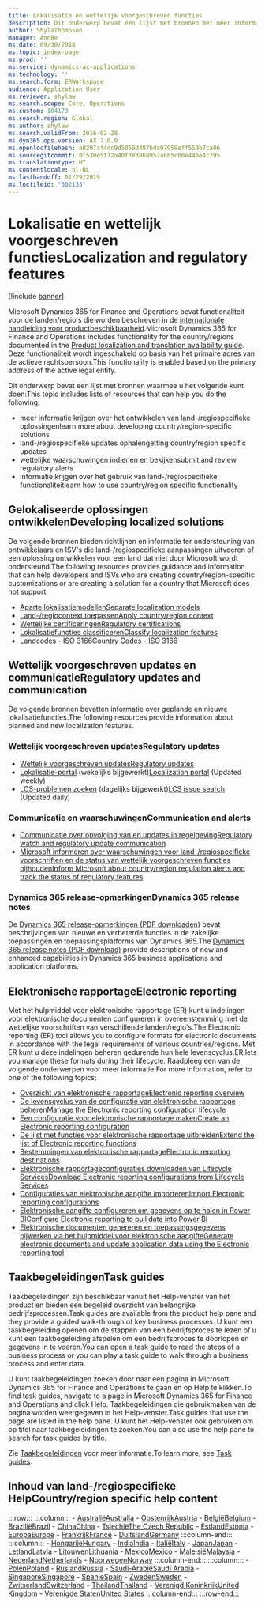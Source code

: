 ```yaml
---
title: Lokalisatie en wettelijk voorgeschreven functies
description: Dit onderwerp bevat een lijst met bronnen met meer informatie over land- en regiospecifieke functies.
author: ShylaThompson
manager: AnnBe
ms.date: 09/30/2018
ms.topic: index-page
ms.prod: ''
ms.service: dynamics-ax-applications
ms.technology: ''
ms.search.form: ERWorkspace
audience: Application User
ms.reviewer: shylaw
ms.search.scope: Core, Operations
ms.custom: 104173
ms.search.region: Global
ms.author: shylaw
ms.search.validFrom: 2016-02-28
ms.dyn365.ops.version: AX 7.0.0
ms.openlocfilehash: a8207af4dc9d5059d487bda97959eff559b7ca06
ms.sourcegitcommit: 0f530e5f72a40f383868957a6b5cb0e446e4c795
ms.translationtype: HT
ms.contentlocale: nl-NL
ms.lasthandoff: 01/29/2019
ms.locfileid: "302135"
---
```

# <a name="localization-and-regulatory-features"></a><span data-ttu-id="13e51-103">Lokalisatie en wettelijk voorgeschreven functies</span><span class="sxs-lookup"><span data-stu-id="13e51-103">Localization and regulatory features</span></span>

[!include [banner](../includes/banner.md)]

<span data-ttu-id="13e51-104">Microsoft Dynamics 365 for Finance and Operations bevat functionaliteit voor de landen/regio's die worden beschreven in de [internationale handleiding voor productbeschikbaarheid](https://aka.ms/dynamics_365_international_availability_deck).</span><span class="sxs-lookup"><span data-stu-id="13e51-104">Microsoft Dynamics 365 for Finance and Operations includes functionality for the country/regions documented in the [Product localization and translation availability guide](https://aka.ms/dynamics_365_international_availability_deck).</span></span> <span data-ttu-id="13e51-105">Deze functionaliteit wordt ingeschakeld op basis van het primaire adres van de actieve rechtspersoon.</span><span class="sxs-lookup"><span data-stu-id="13e51-105">This functionality is enabled based on the primary address of the active legal entity.</span></span> 

<span data-ttu-id="13e51-106">Dit onderwerp bevat een lijst met bronnen waarmee u het volgende kunt doen:</span><span class="sxs-lookup"><span data-stu-id="13e51-106">This topic includes lists of resources that can help you do the following:</span></span> 
- <span data-ttu-id="13e51-107">meer informatie krijgen over het ontwikkelen van land-/regiospecifieke oplossingen</span><span class="sxs-lookup"><span data-stu-id="13e51-107">learn more about developing country/region-specific solutions</span></span>
- <span data-ttu-id="13e51-108">land-/regiospecifieke updates ophalen</span><span class="sxs-lookup"><span data-stu-id="13e51-108">getting country/region specific updates</span></span>
- <span data-ttu-id="13e51-109">wettelijke waarschuwingen indienen en bekijken</span><span class="sxs-lookup"><span data-stu-id="13e51-109">submit and review regulatory alerts</span></span>
- <span data-ttu-id="13e51-110">informatie krijgen over het gebruik van land-/regiospecifieke functionaliteit</span><span class="sxs-lookup"><span data-stu-id="13e51-110">learn how to use country/region specific functionality</span></span> 

## <a name="developing-localized-solutions"></a><span data-ttu-id="13e51-111">Gelokaliseerde oplossingen ontwikkelen</span><span class="sxs-lookup"><span data-stu-id="13e51-111">Developing localized solutions</span></span>
<span data-ttu-id="13e51-112">De volgende bronnen bieden richtlijnen en informatie ter ondersteuning van ontwikkelaars en ISV's die land-/regiospecifieke aanpassingen uitvoeren of een oplossing ontwikkelen voor een land dat niet door Microsoft wordt ondersteund.</span><span class="sxs-lookup"><span data-stu-id="13e51-112">The following resources provides guidance and information that can help developers and ISVs who are creating country/region-specific customizations or are creating a solution for a country that Microsoft does not support.</span></span>
-   [<span data-ttu-id="13e51-113">Aparte lokalisatiemodellen</span><span class="sxs-lookup"><span data-stu-id="13e51-113">Separate localization models</span></span>](separate-localization-models.md)
-   [<span data-ttu-id="13e51-114">Land-/regiocontext toepassen</span><span class="sxs-lookup"><span data-stu-id="13e51-114">Apply country/region context</span></span>](apply-country-context.md)
-   [<span data-ttu-id="13e51-115">Wettelijke certificeringen</span><span class="sxs-lookup"><span data-stu-id="13e51-115">Regulatory certifications</span></span>](regulatory-certifications.md)
-   [<span data-ttu-id="13e51-116">Lokalisatiefuncties classificeren</span><span class="sxs-lookup"><span data-stu-id="13e51-116">Classify localization features</span></span>](classify-localization-features.md)
-   [<span data-ttu-id="13e51-117">Landcodes - ISO 3166</span><span class="sxs-lookup"><span data-stu-id="13e51-117">Country Codes - ISO 3166</span></span>](https://www.iso.org/iso-3166-country-codes.html)

## <a name="regulatory-updates-and-communication"></a><span data-ttu-id="13e51-118">Wettelijk voorgeschreven updates en communicatie</span><span class="sxs-lookup"><span data-stu-id="13e51-118">Regulatory updates and communication</span></span>
<span data-ttu-id="13e51-119">De volgende bronnen bevatten informatie over geplande en nieuwe lokalisatiefuncties.</span><span class="sxs-lookup"><span data-stu-id="13e51-119">The following resources provide information about planned and new localization features.</span></span> 

### <a name="regulatory-updates"></a><span data-ttu-id="13e51-120">Wettelijk voorgeschreven updates</span><span class="sxs-lookup"><span data-stu-id="13e51-120">Regulatory updates</span></span>
-   [<span data-ttu-id="13e51-121">Wettelijk voorgeschreven updates</span><span class="sxs-lookup"><span data-stu-id="13e51-121">Regulatory updates</span></span>](../../financials/localizations/regulatory-updates.md)
-   <span data-ttu-id="13e51-122">[Lokalisatie-portal](https://mbs.microsoft.com/customersource/northamerica/ax/support/support-news/GFMLocalizationPortalMC) (wekelijks bijgewerkt)</span><span class="sxs-lookup"><span data-stu-id="13e51-122">[Localization portal](https://mbs.microsoft.com/customersource/northamerica/ax/support/support-news/GFMLocalizationPortalMC) (Updated weekly)</span></span>
-   <span data-ttu-id="13e51-123">[LCS-problemen zoeken](../lifecycle-services/issue-search-lcs.md) (dagelijks bijgewerkt)</span><span class="sxs-lookup"><span data-stu-id="13e51-123">[LCS issue search](../lifecycle-services/issue-search-lcs.md) (Updated daily)</span></span>

### <a name="communication-and-alerts"></a><span data-ttu-id="13e51-124">Communicatie en waarschuwingen</span><span class="sxs-lookup"><span data-stu-id="13e51-124">Communication and alerts</span></span>
-   [<span data-ttu-id="13e51-125">Communicatie over opvolging van en updates in regelgeving</span><span class="sxs-lookup"><span data-stu-id="13e51-125">Regulatory watch and regulatory update communication</span></span>](regulatory-watch-communication.md)
-   [<span data-ttu-id="13e51-126">Microsoft informeren over waarschuwingen voor land-/regiospecifieke voorschriften en de status van wettelijk voorgeschreven functies bijhouden</span><span class="sxs-lookup"><span data-stu-id="13e51-126">Inform Microsoft about country/region regulation alerts and track the status of regulatory features</span></span>](submit-localization-alerts.md)

### <a name="dynamics-365-release-notes"></a><span data-ttu-id="13e51-127">Dynamics 365 release-opmerkingen</span><span class="sxs-lookup"><span data-stu-id="13e51-127">Dynamics 365 release notes</span></span>
<span data-ttu-id="13e51-128">De [Dynamics 365 release-opmerkingen (PDF downloaden)](https://aka.ms/businessappsreleasenotes) bevat beschrijvingen van nieuwe en verbeterde functies in de zakelijke toepassingen en toepassingsplatforms van Dynamics 365.</span><span class="sxs-lookup"><span data-stu-id="13e51-128">The [Dynamics 365 release notes (PDF download)](https://aka.ms/businessappsreleasenotes) provide descriptions of new and enhanced capabilities in Dynamics 365 business applications and application platforms.</span></span> 

## <a name="electronic-reporting"></a><span data-ttu-id="13e51-129">Elektronische rapportage</span><span class="sxs-lookup"><span data-stu-id="13e51-129">Electronic reporting</span></span>
<span data-ttu-id="13e51-130">Met het hulpmiddel voor elektronische rapportage (ER) kunt u indelingen voor elektronische documenten configureren in overeenstemming met de wettelijke voorschriften van verschillende landen/regio's.</span><span class="sxs-lookup"><span data-stu-id="13e51-130">The Electronic reporting (ER) tool allows you to configure formats for electronic documents in accordance with the legal requirements of various countries/regions.</span></span> <span data-ttu-id="13e51-131">Met ER kunt u deze indelingen beheren gedurende hun hele levenscyclus.</span><span class="sxs-lookup"><span data-stu-id="13e51-131">ER lets you manage these formats during their lifecycle.</span></span> <span data-ttu-id="13e51-132">Raadpleeg een van de volgende onderwerpen voor meer informatie:</span><span class="sxs-lookup"><span data-stu-id="13e51-132">For more information, refer to one of the following topics:</span></span>
-   [<span data-ttu-id="13e51-133">Overzicht van elektronische rapportage</span><span class="sxs-lookup"><span data-stu-id="13e51-133">Electronic reporting overview</span></span>](../analytics/general-electronic-reporting.md)
-   [<span data-ttu-id="13e51-134">De levenscyclus van de configuratie van elektronische rapportage beheren</span><span class="sxs-lookup"><span data-stu-id="13e51-134">Manage the Electronic reporting configuration lifecycle</span></span>](../analytics/general-electronic-reporting-manage-configuration-lifecycle.md)
-   [<span data-ttu-id="13e51-135">Een configuratie voor elektronische rapportage maken</span><span class="sxs-lookup"><span data-stu-id="13e51-135">Create an Electronic reporting configuration</span></span>](../analytics/electronic-reporting-configuration.md)
-   [<span data-ttu-id="13e51-136">De lijst met functies voor elektronische rapportage uitbreiden</span><span class="sxs-lookup"><span data-stu-id="13e51-136">Extend the list of Electronic reporting functions</span></span>](../analytics/general-electronic-reporting-formulas-list-extension.md)
-   [<span data-ttu-id="13e51-137">Bestemmingen van elektronische rapportage</span><span class="sxs-lookup"><span data-stu-id="13e51-137">Electronic reporting destinations</span></span>](../analytics/electronic-reporting-destinations.md)
-   [<span data-ttu-id="13e51-138">Elektronische rapportageconfiguraties downloaden van Lifecycle Services</span><span class="sxs-lookup"><span data-stu-id="13e51-138">Download Electronic reporting configurations from Lifecycle Services</span></span>](../analytics/download-electronic-reporting-configuration-lcs.md)
-   [<span data-ttu-id="13e51-139">Configuraties van elektronische aangifte importeren</span><span class="sxs-lookup"><span data-stu-id="13e51-139">Import Electronic reporting configurations</span></span>](../analytics/electronic-reporting-import-ger-configurations.md)
-   [<span data-ttu-id="13e51-140">Elektronische aangifte configureren om gegevens op te halen in Power BI</span><span class="sxs-lookup"><span data-stu-id="13e51-140">Configure Electronic reporting to pull data into Power BI</span></span>](../analytics/general-electronic-reporting-report-configuration-get-data-powerbi.md)
-   [<span data-ttu-id="13e51-141">Elektronische documenten genereren en toepassingsgegevens bijwerken via het hulpmiddel voor elektronische aangifte</span><span class="sxs-lookup"><span data-stu-id="13e51-141">Generate electronic documents and update application data using the Electronic reporting tool</span></span>](../analytics/generate-electronic-documents-update-application-data.md)

## <a name="task-guides"></a><span data-ttu-id="13e51-142">Taakbegeleidingen</span><span class="sxs-lookup"><span data-stu-id="13e51-142">Task guides</span></span>
<span data-ttu-id="13e51-143">Taakbegeleidingen zijn beschikbaar vanuit het Help-venster van het product en bieden een begeleid overzicht van belangrijke bedrijfsprocessen.</span><span class="sxs-lookup"><span data-stu-id="13e51-143">Task guides are available from the product help pane and they provide a guided walk-through of key business processes.</span></span> <span data-ttu-id="13e51-144">U kunt een taakbegeleiding openen om de stappen van een bedrijfsproces te lezen of u kunt een taakbegeleiding afspelen om een bedrijfsproces te doorlopen en gegevens in te voeren.</span><span class="sxs-lookup"><span data-stu-id="13e51-144">You can open a task guide to read the steps of a business process or you can play a task guide to walk through a business process and enter data.</span></span>

<span data-ttu-id="13e51-145">U kunt taakbegeleidingen zoeken door naar een pagina in Microsoft Dynamics 365 for Finance and Operations te gaan en op Help te klikken.</span><span class="sxs-lookup"><span data-stu-id="13e51-145">To find task guides, navigate to a page in Microsoft Dynamics 365 for Finance and Operations and click Help.</span></span> <span data-ttu-id="13e51-146">Taakbegeleidingen die gebruikmaken van de pagina worden weergegeven in het Help-venster.</span><span class="sxs-lookup"><span data-stu-id="13e51-146">Task guides that use the page are listed in the help pane.</span></span> <span data-ttu-id="13e51-147">U kunt het Help-venster ook gebruiken om op titel naar taakbegeleidingen te zoeken.</span><span class="sxs-lookup"><span data-stu-id="13e51-147">You can also use the help pane to search for task guides by title.</span></span>

<span data-ttu-id="13e51-148">Zie [Taakbegeleidingen](../../fin-and-ops/get-started/help-overview.md#task-guides) voor meer informatie.</span><span class="sxs-lookup"><span data-stu-id="13e51-148">To learn more, see [Task guides](../../fin-and-ops/get-started/help-overview.md#task-guides).</span></span>


## <a name="countryregion-specific-help-content"></a><span data-ttu-id="13e51-149">Inhoud van land-/regiospecifieke Help</span><span class="sxs-lookup"><span data-stu-id="13e51-149">Country/region specific help content</span></span>
:::row:::
    :::column:::
        - [<span data-ttu-id="13e51-150">Australië</span><span class="sxs-lookup"><span data-stu-id="13e51-150">Australia</span></span>](../../financials/localizations/australia.md)
        - [<span data-ttu-id="13e51-151">Oostenrijk</span><span class="sxs-lookup"><span data-stu-id="13e51-151">Austria</span></span>](../../financials/localizations/austria.md)
        - [<span data-ttu-id="13e51-152">België</span><span class="sxs-lookup"><span data-stu-id="13e51-152">Belgium</span></span>](../../financials/localizations/belgium.md)
        - [<span data-ttu-id="13e51-153">Brazilië</span><span class="sxs-lookup"><span data-stu-id="13e51-153">Brazil</span></span>](../../financials/localizations/brazil.md)
        - [<span data-ttu-id="13e51-154">China</span><span class="sxs-lookup"><span data-stu-id="13e51-154">China</span></span>](../../financials/localizations/china.md)
        - [<span data-ttu-id="13e51-155">Tsjechië</span><span class="sxs-lookup"><span data-stu-id="13e51-155">The Czech Republic</span></span>](../../financials/localizations/czech-republic.md)
        - [<span data-ttu-id="13e51-156">Estland</span><span class="sxs-lookup"><span data-stu-id="13e51-156">Estonia</span></span>](../../financials/localizations/estonia.md)
        - [<span data-ttu-id="13e51-157">Europa</span><span class="sxs-lookup"><span data-stu-id="13e51-157">Europe</span></span>](../../financials/localizations/europe.md)
        - [<span data-ttu-id="13e51-158">Frankrijk</span><span class="sxs-lookup"><span data-stu-id="13e51-158">France</span></span>](../../financials/localizations/france.md)
        - [<span data-ttu-id="13e51-159">Duitsland</span><span class="sxs-lookup"><span data-stu-id="13e51-159">Germany</span></span>](../../financials/localizations/germany.md)
    :::column-end:::
    :::column:::
        - [<span data-ttu-id="13e51-160">Hongarije</span><span class="sxs-lookup"><span data-stu-id="13e51-160">Hungary</span></span>](../../financials/localizations/hungary.md)
        - [<span data-ttu-id="13e51-161">India</span><span class="sxs-lookup"><span data-stu-id="13e51-161">India</span></span>](../../financials/localizations/india.md)
        - [<span data-ttu-id="13e51-162">Italië</span><span class="sxs-lookup"><span data-stu-id="13e51-162">Italy</span></span>](../../financials/localizations/italy.md)
        - [<span data-ttu-id="13e51-163">Japan</span><span class="sxs-lookup"><span data-stu-id="13e51-163">Japan</span></span>](../../financials/localizations/japan.md)
        - [<span data-ttu-id="13e51-164">Letland</span><span class="sxs-lookup"><span data-stu-id="13e51-164">Latvia</span></span>](../../financials/localizations/latvia.md)
        - [<span data-ttu-id="13e51-165">Litouwen</span><span class="sxs-lookup"><span data-stu-id="13e51-165">Lithuania</span></span>](../../financials/localizations/lithuania.md)
        - [<span data-ttu-id="13e51-166">Mexico</span><span class="sxs-lookup"><span data-stu-id="13e51-166">Mexico</span></span>](../../financials/localizations/mexico.md)
        - [<span data-ttu-id="13e51-167">Maleisië</span><span class="sxs-lookup"><span data-stu-id="13e51-167">Malaysia</span></span>](../../financials/localizations/malaysia.md)
        - [<span data-ttu-id="13e51-168">Nederland</span><span class="sxs-lookup"><span data-stu-id="13e51-168">Netherlands</span></span>](../../financials/localizations/netherlands.md)
        - [<span data-ttu-id="13e51-169">Noorwegen</span><span class="sxs-lookup"><span data-stu-id="13e51-169">Norway</span></span>](../../financials/localizations/norway.md)
    :::column-end:::
    :::column:::
        - [<span data-ttu-id="13e51-170">Polen</span><span class="sxs-lookup"><span data-stu-id="13e51-170">Poland</span></span>](../../financials/localizations/poland.md)
        - [<span data-ttu-id="13e51-171">Rusland</span><span class="sxs-lookup"><span data-stu-id="13e51-171">Russia</span></span>](../../financials/localizations/russia.md)
        - [<span data-ttu-id="13e51-172">Saudi-Arabië</span><span class="sxs-lookup"><span data-stu-id="13e51-172">Saudi Arabia</span></span>](../../financials/localizations/saudi-arabia.md)
        - [<span data-ttu-id="13e51-173">Singapore</span><span class="sxs-lookup"><span data-stu-id="13e51-173">Singapore</span></span>](../../financials/localizations/singapore.md)
        - [<span data-ttu-id="13e51-174">Spanje</span><span class="sxs-lookup"><span data-stu-id="13e51-174">Spain</span></span>](../../financials/localizations/spain.md)
        - [<span data-ttu-id="13e51-175">Zweden</span><span class="sxs-lookup"><span data-stu-id="13e51-175">Sweden</span></span>](../../financials/localizations/sweden.md)
        - [<span data-ttu-id="13e51-176">Zwitserland</span><span class="sxs-lookup"><span data-stu-id="13e51-176">Switzerland</span></span>](../../financials/localizations/switzerland.md)
        - [<span data-ttu-id="13e51-177">Thailand</span><span class="sxs-lookup"><span data-stu-id="13e51-177">Thailand</span></span>](../../financials/localizations/thailand.md)
        - [<span data-ttu-id="13e51-178">Verenigd Koninkrijk</span><span class="sxs-lookup"><span data-stu-id="13e51-178">United Kingdom</span></span>](../../financials/localizations/united-kingdom.md)
        - [<span data-ttu-id="13e51-179">Verenigde Staten</span><span class="sxs-lookup"><span data-stu-id="13e51-179">United States</span></span>](../../financials/localizations/united-states.md)
    :::column-end:::
:::row-end:::






